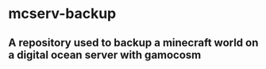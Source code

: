 # mcserv-backup
## A repository used to backup a minecraft world on a digital ocean server with gamocosm

